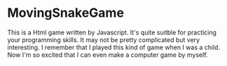 # MovingSnakeGame
This is a Html game written by Javascript. It's quite suitble for practicing your programming skills.
It may not be pretty complicated but very interesting. I remember that I played this kind of game when I was a child.
Now I'm so excited that I can even make a computer game by myself. 
